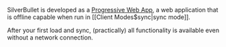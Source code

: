 SilverBullet is developed as a [Progressive Web App](https://web.dev/progressive-web-apps/), a web application that is offline capable when run in [[Client Modes$sync|sync mode]].

After your first load and sync, (practically) all functionality is available even without a network connection.